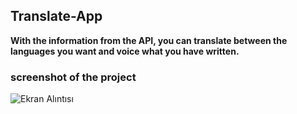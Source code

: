 ## Translate-App

**With the information from the API, you can translate between the languages ​​you want and voice what you have written.**

### screenshot of the project

![Ekran Alıntısı](https://github.com/Kaantk/Translate-App/assets/96573996/cd20e120-9b1b-4357-a3c6-067e301db509)
